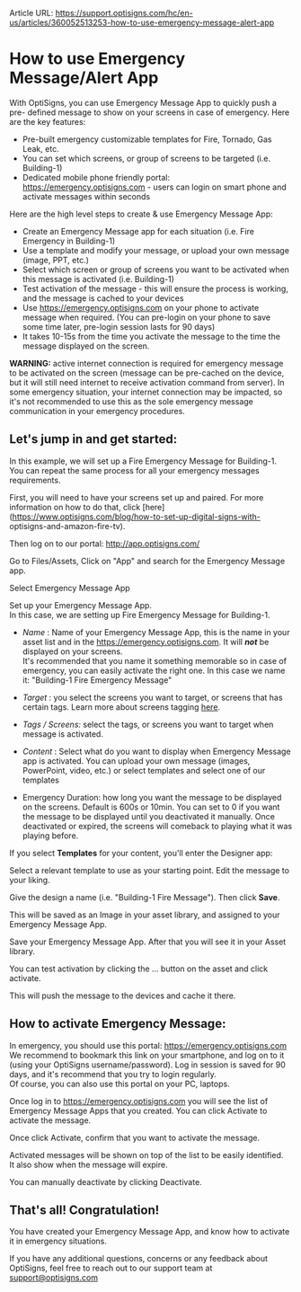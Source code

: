 Article URL: https://support.optisigns.com/hc/en-us/articles/360052513253-how-to-use-emergency-message-alert-app

# How to use Emergency Message/Alert App

With OptiSigns, you can use Emergency Message App to quickly push a pre-
defined message to show on your screens in case of emergency. Here are the key
features:

  * Pre-built emergency customizable templates for Fire, Tornado, Gas Leak, etc.
  * You can set which screens, or group of screens to be targeted (i.e. Building-1)
  * Dedicated mobile phone friendly portal: <https://emergency.optisigns.com> \- users can login on smart phone and activate messages within seconds

Here are the high level steps to create & use Emergency Message App:

  * Create an Emergency Message app for each situation (i.e. Fire Emergency in Building-1)
  * Use a template and modify your message, or upload your own message (image, PPT, etc.)
  * Select which screen or group of screens you want to be activated when this message is activated (i.e. Building-1)
  * Test activation of the message - this will ensure the process is working, and the message is cached to your devices
  * Use <https://emergency.optisigns.com> on your phone to activate message when required. (You can pre-login on your phone to save some time later, pre-login session lasts for 90 days)
  * It takes 10-15s from the time you activate the message to the time the message displayed on the screen.

**WARNING:** active internet connection is required for emergency message to
be activated on the screen (message can be pre-cached on the device, but it
will still need internet to receive activation command from server). In some
emergency situation, your internet connection may be impacted, so it's not
recommended to use this as the sole emergency message communication in your
emergency procedures.

## **Let's jump in and get started:**

In this example, we will set up a Fire Emergency Message for Building-1. You
can repeat the same process for all your emergency messages requirements.

First, you will need to have your screens set up and paired. For more
information on how to do that, click
[here](https://www.optisigns.com/blog/how-to-set-up-digital-signs-with-
optisigns-and-amazon-fire-tv).

Then log on to our portal: <http://app.optisigns.com/>

Go to Files/Assets, Click on "App" and search for the Emergency Message app.

Select Emergency Message App

Set up your Emergency Message App.  
In this case, we are setting up Fire Emergency Message for Building-1.

  * _Name_ : Name of your Emergency Message App, this is the name in your asset list and in the <https://emergency.optisigns.com>. It will  _**not**_ be displayed on your screens.  
It's recommended that you name it something memorable so in case of emergency,
you can easily activate the right one. In this case we name it: "Building-1
Fire Emergency Message"

  * _Target_ : you select the screens you want to target, or screens that has certain tags. Learn more about screens tagging [here](https://support.optisigns.com/hc/en-us/articles/360051746974).
  * _Tags / Screens:_ select the tags, or screens you want to target when message is activated.
  * _Content_ : Select what do you want to display when Emergency Message app is activated. You can upload your own message (images, PowerPoint, video, etc.) or select templates and select one of our templates
  * Emergency Duration: how long you want the message to be displayed on the screens. Default is 600s or 10min. You can set to 0 if you want the message to be displayed until you deactivated it manually. Once deactivated or expired, the screens will comeback to playing what it was playing before.

If you select **Templates** for your content, you'll enter the Designer app:

Select a relevant template to use as your starting point. Edit the message to
your liking.

Give the design a name (i.e. "Building-1 Fire Message"). Then click **Save**.

This will be saved as an Image in your asset library, and assigned to your
Emergency Message App.

Save your Emergency Message App. After that you will see it in your Asset
library.

You can test activation by clicking the ... button on the asset and click
activate.

This will push the message to the devices and cache it there.

## **How to activate Emergency Message:**

In emergency, you should use this portal: <https://emergency.optisigns.com>[  
](https://emergency.optisigns.com)We recommend to bookmark this link on your
smartphone, and log on to it (using your OptiSigns username/password). Log in
session is saved for 90 days, and it's recommend that you try to login
regularly.  
Of course, you can also use this portal on your PC, laptops.

Once log in to <https://emergency.optisigns.com> you will see the list of
Emergency Message Apps that you created. You can click Activate to activate
the message.

Once click Activate, confirm that you want to activate the message.

Activated messages will be shown on top of the list to be easily identified.  
It also show when the message will expire.

You can manually deactivate by clicking Deactivate.

## **That's all! Congratulation!**

You have created your Emergency Message App, and know how to activate it in
emergency situations.

If you have any additional questions, concerns or any feedback about
OptiSigns, feel free to reach out to our support team at
[support@optisigns.com](mailto:support@optisigns.com)

